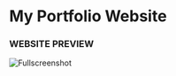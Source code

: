 # My Portfolio Website


### WEBSITE PREVIEW 

![Fullscreenshot](https://github.com/arjunanil12/arjunanil12.github.io/blob/main/images/ScreeShot_portfolio.jpeg) 
